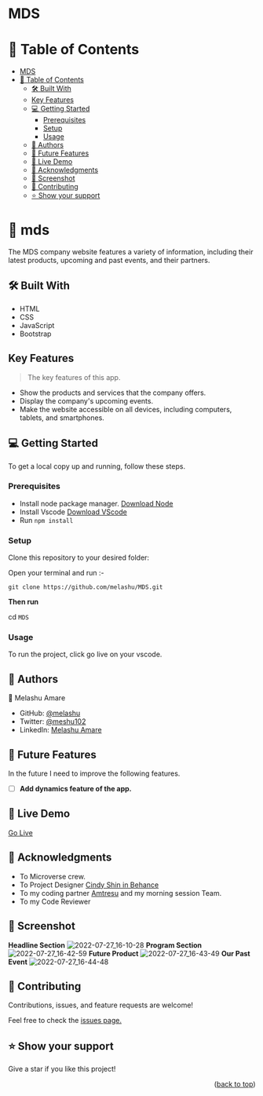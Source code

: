 # MDS

<a name="readme-top"></a>

# 📗 Table of Contents

- [MDS](#mds)
- [📗 Table of Contents](#-table-of-contents)
  - [🛠 Built With ](#-built-with-)
  - [Key Features ](#key-features-)
  - [💻 Getting Started ](#-getting-started-)
    - [Prerequisites](#prerequisites)
    - [Setup](#setup)
    - [Usage](#usage)
  - [👥 Authors ](#-authors-)
  - [🔭 Future Features ](#-future-features-)
  - [🔴 Live Demo](#-live-demo)
  - [🙏 Acknowledgments ](#-acknowledgments-)
  - [📓 Screenshot](#-screenshot)
  - [🤝 Contributing ](#-contributing-)
  - [⭐️ Show your support ](#️-show-your-support-)

# 📖 mds <a name="about-project"></a>

The MDS company website features a variety of information, including their latest products, upcoming and past events, and their partners.

## 🛠 Built With <a name="built-with"></a>

- HTML
- CSS 
- JavaScript
- Bootstrap

## Key Features <a name="key-features"></a>

> The key features of this app.

-  Show the products and services that the company offers.
-  Display the company's upcoming events.
-  Make the website accessible on all devices, including computers, tablets, and smartphones.
## 💻 Getting Started <a name="getting-started"></a>

To get a local copy up and running, follow these steps.
### Prerequisites

- Install node package manager. [Download Node](https://nodejs.org/dist/v18.12.1/node-v18.12.1-x64.msi)
- Install Vscode [Download VScode](https://code.visualstudio.com/download#)
- Run `npm install`
### Setup

Clone this repository to your desired folder:

Open your terminal and run :-

`git clone https://github.com/melashu/MDS.git`

**Then run**

cd `MDS`


### Usage

To run the project, click go live on your vscode.

## 👥 Authors <a name="authors"></a>

👤 Melashu Amare

- GitHub: [@melashu](https://github.com/melashu)
- Twitter: [@meshu102](https://twitter.com/meshu102)
- LinkedIn: [Melashu Amare](https://www.linkedin.com/in/melashu-amare/)

<!-- FUTURE FEATURES -->

## 🔭 Future Features <a name="future-features"></a>

In the future I need to improve the following features.

- [ ] **Add dynamics feature of the app.**

## 🔴 Live Demo
[Go Live](https://melashu.github.io/MDS/)
## 🙏 Acknowledgments <a name="acknowledgements"></a>

- To Microverse crew.
- To Project Designer  [Cindy Shin in Behance](https://www.behance.net/adagio07) 
- To my coding partner [Amtresu](https://github.com/Amtresu) and my morning session Team. 
- To my Code Reviewer

## 📓 Screenshot 
**Headline Section**
![2022-07-27_16-10-28](https://user-images.githubusercontent.com/30173722/181255214-ac464a99-0cdc-4663-93af-046941626a23.png)
**Program Section**
![2022-07-27_16-42-59](https://user-images.githubusercontent.com/30173722/181262197-853f80a4-9d39-4d68-9d22-90ffeda746d1.png)
**Future Product**
![2022-07-27_16-43-49](https://user-images.githubusercontent.com/30173722/181262432-a337e7bb-2c35-4bce-bc65-ee4496998ed4.png)
**Our Past Event**
![2022-07-27_16-44-48](https://user-images.githubusercontent.com/30173722/181262624-a4629b51-4f79-48e8-9f13-5451f4ae8b93.png)

## 🤝 Contributing <a name="contributing"></a>

Contributions, issues, and feature requests are welcome!

Feel free to check the [issues page.](https://github.com/melashu/MDS/issues)

## ⭐️ Show your support <a name="support"></a>

Give a star if you like this project!

<p align="right">(<a href="#readme-top">back to top</a>)</p>
